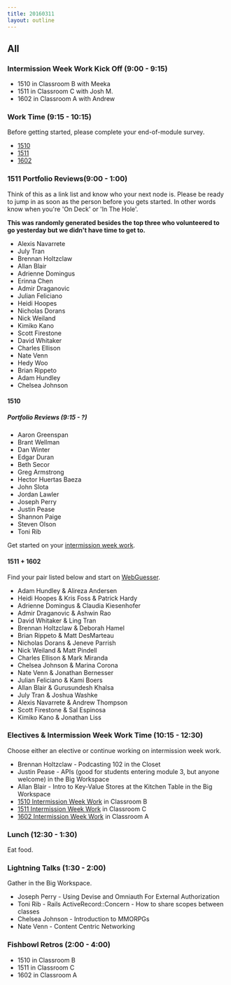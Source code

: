 ```yaml
---
title: 20160311
layout: outline
---
```


## All

### Intermission Week Work Kick Off (9:00 - 9:15)

* 1510 in Classroom B with Meeka
* 1511 in Classroom C with Josh M.
* 1602 in Classroom A with Andrew

### Work Time (9:15 - 10:15)

Before getting started, please complete your end-of-module survey.

* [1510](https://docs.google.com/forms/d/1DhRHkZyMnpJTKFjHyJGfDUbMLMh5cEj-rGnGDrHX714/viewform)
* [1511](https://docs.google.com/forms/d/1FQnBNwFKd-PpHBzSwx1OZIRDGnaHto1PFtvcn6OTfXA/viewform)
* [1602](https://docs.google.com/forms/d/1z8S1MNKuhUBVIHkkL5NlqwiQzXKYu4lXbsVnhVljyos/viewform)

### 1511 Portfolio Reviews(9:00 - 1:00)
Think of this as a link list and know who your next node is. Please be ready to jump in as soon as the person before you gets started. In other words know when you're 'On Deck' or 'In The Hole'.

__**This was randomly generated besides the top three who volunteered to go yesterday but we didn't have time to get to.**__

* Alexis Navarrete
* July Tran
* Brennan Holtzclaw
* Allan Blair
* Adrienne Domingus
* Erinna Chen
* Admir Draganovic
* Julian Feliciano
* Heidi Hoopes
* Nicholas Dorans
* Nick Weiland
* Kimiko Kano
* Scott Firestone
* David Whitaker
* Charles Ellison
* Nate Venn
* Hedy Woo
* Brian Rippeto
* Adam Hundley
* Chelsea Johnson

#### 1510

##### Portfolio Reviews (9:15 - ?)

* Aaron Greenspan
* Brant Wellman
* Dan Winter
* Edgar Duran
* Beth Secor
* Greg Armstrong
* Hector Huertas Baeza
* John Slota
* Jordan Lawler
* Joseph Perry
* Justin Pease
* Shannon Paige
* Steven Olson
* Toni Rib

Get started on your [intermission week work](https://github.com/turingschool/intermission-assignments/blob/master/prep-for-module-4.markdown).

#### 1511 + 1602

Find your pair listed below and start on [WebGuesser](http://tutorials.jumpstartlab.com/projects/web_guesser.html).

* Adam Hundley & Alireza Andersen
* Heidi Hoopes & Kris Foss & Patrick Hardy
* Adrienne Domingus & Claudia Kiesenhofer
* Admir Draganovic & Ashwin Rao
* David Whitaker & Ling Tran
* Brennan Holtzclaw & Deborah Hamel
* Brian Rippeto & Matt DesMarteau
* Nicholas Dorans & Jeneve Parrish
* Nick Weiland & Matt Pindell
* Charles Ellison & Mark Miranda
* Chelsea Johnson & Marina Corona
* Nate Venn & Jonathan Bernesser
* Julian Feliciano & Kami Boers
* Allan Blair & Gurusundesh Khalsa
* July Tran & Joshua Washke
* Alexis Navarrete & Andrew Thompson
* Scott Firestone & Sal Espinosa
* Kimiko Kano & Jonathan Liss

### Electives & Intermission Week Work Time (10:15 - 12:30)

Choose either an elective or continue working on intermission week work.

* Brennan Holtzclaw - Podcasting 102 in the Closet
* Justin Pease - APIs (good for students entering module 3, but anyone welcome) in the Big Workspace
* Allan Blair - Intro to Key-Value Stores at the Kitchen Table in the Big Workspace
* [1510 Intermission Week Work](https://github.com/turingschool/intermission-assignments/blob/master/prep-for-module-4.markdown) in Classroom B
* [1511 Intermission Week Work](https://github.com/turingschool/intermission-assignments/blob/master/prep-for-module-3.markdown) in Classroom C
* [1602 Intermission Week Work](https://github.com/turingschool/intermission-assignments/blob/master/prep-for-module-2.markdown) in Classroom A

### Lunch (12:30 - 1:30)

Eat food.

### Lightning Talks (1:30 - 2:00)

Gather in the Big Workspace.

* Joseph Perry - Using Devise and Omniauth For External Authorization
* Toni Rib - Rails ActiveRecord::Concern - How to share scopes between classes
* Chelsea Johnson - Introduction to MMORPGs
* Nate Venn - Content Centric Networking

### Fishbowl Retros (2:00 - 4:00)

* 1510 in Classroom B
* 1511 in Classroom C
* 1602 in Classroom A
